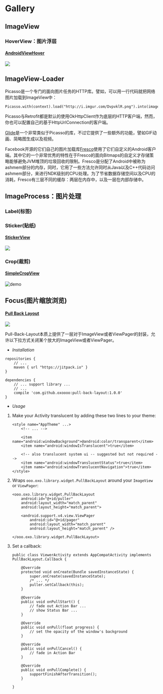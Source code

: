 # Gallery

## ImageView

### HoverView：图片浮层

#### [**AndroidViewHover**](https://github.com/daimajia/AndroidViewHover)

![](https://camo.githubusercontent.com/44affb72f0688c213500917009a1680b41492413/687474703a2f2f7777322e73696e61696d672e636e2f6d773639302f36313064633033346a7731656a356969686a746c35673230387a3066326e70642e676966)

## ImageView-Loader

Picasso是一个专门的面向图片任务的HTTP库。譬如，可以用一行代码就把网络图片加载到ImageView中：

```text
Picasso.with(context).load("http://i.imgur.com/DvpvklR.png").into(imageView);
```

Picasso与Retrofit都是默认的使用OkHttpClient作为底层的HTTP客户端，然而，你也可以配置自己的基于HttpUrlConnection的客户端。

[Glide](https://github.com/bumptech/glide/wiki)是一个非常类似于Picasso的库，不过它提供了一些额外的功能，譬如GIF动画、简略图生成以及视频。

Facebook开源的它们自己的图片加载库[Fresco](https://code.facebook.com/posts/366199913563917/introducing-fresco-a-new-image-library-for-android/)使用了它们自定义的Android客户端。其中它的一个非常优秀的特性在于Fresco的面向Bitmaps的自定义才存储策略能够避免JVM堆顶的垃圾回收的限制。Fresco是分配了Android中被称为ashmem部分的内存，同时，它用了一些方法允许同时从Java以及C++代码访问ashmem部分，来进行NDK级别的CPU处理。为了节省数据存储空间以及CPU的消耗，Fresco有三层不同的缓存：两层在内存中，以及一层在内部存储中。

## ImageProcess：图片处理

### Label\(标签\)

### Sticker\(贴纸\)

#### [StickerView](https://github.com/nimengbo/StickerView)

![](https://github.com/nimengbo/StickerView/raw/master/stickerGIF.gif)

### Crop\(裁剪\)

#### [SimpleCropView](https://github.com/IsseiAoki/SimpleCropView)

![demo](https://camo.githubusercontent.com/7ef872746a0181356ea0b44d94b7bd939f28c5ae/68747470733a2f2f7261772e6769746875622e636f6d2f77696b692f4973736569416f6b692f53696d706c6543726f70566965772f696d616765732f6769662f64656d6f5f62617369635f75736167652e676966)

## Focus\(图片缩放浏览\)

#### [Pull Back Layout](https://github.com/oxoooo/pull-back-layout)

![](https://github.com/oxoooo/pull-back-layout/raw/master/screenshot.gif)

Pull-Back-Layout本质上提供了一层对于ImageView或者ViewPager的封装，允许以下拉方式关闭某个放大的ImageView或者ViewPager。

* _Installation_

```text
repositories {
    // ...
    maven { url "https://jitpack.io" }
}

dependencies {
    // ... support library ...
    // ...
    compile 'com.github.oxoooo:pull-back-layout:1.0.0'
}
```

* _Usage_

1. Make your Activity translucent by adding these two lines to your theme:

   ```text
   <style name="AppTheme" ...>
       <!-- ... -->

       <item name="android:windowBackground">@android:color/transparent</item>
       <item name="android:windowIsTranslucent">true</item>

       <!-- also translucent system ui -- suggested but not required -->
       <item name="android:windowTranslucentStatus">true</item>
       <item name="android:windowTranslucentNavigation">true</item>
   </style>
   ```

2. Wraps `ooo.oxo.library.widget.PullBackLayout` around your `ImageView` or `ViewPager`:

   ```text
   <ooo.oxo.library.widget.PullBackLayout
       android:id="@+id/puller"
       android:layout_width="match_parent"
       android:layout_height="match_parent">

       <android.support.v4.view.ViewPager
           android:id="@+id/pager"
           android:layout_width="match_parent"
           android:layout_height="match_parent" />

   </ooo.oxo.library.widget.PullBackLayout>
   ```

3. Set a callback:

   ```text
   public class ViewerActivity extends AppCompatActivity implements PullBackLayout.Callback {

       @Override
       protected void onCreate(Bundle savedInstanceState) {
           super.onCreate(savedInstanceState);
           /* ... */
           puller.setCallback(this);
       }

       @Override
       public void onPullStart() {
           // fade out Action Bar ...
           // show Status Bar ...
       }

       @Override
       public void onPull(float progress) {
           // set the opacity of the window's background
       }

       @Override
       public void onPullCancel() {
           // fade in Action Bar
       }

       @Override
       public void onPullComplete() {
           supportFinishAfterTransition();
       }

   }
   ```

